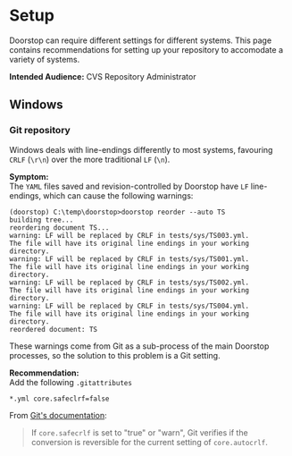 # Setup

Doorstop can require different settings for different systems.
This page contains recommendations for setting up your repository to
accomodate a variety of systems.

**Intended Audience:** CVS Repository Administrator

## Windows

### Git repository

Windows deals with line-endings differently to most systems, favouring `CRLF` (`\r\n`) over the more traditional `LF` (`\n`).

**Symptom:**\
The `YAML` files saved and revision-controlled by Doorstop have `LF`
line-endings, which can cause the following warnings:

```
(doorstop) C:\temp\doorstop>doorstop reorder --auto TS
building tree...
reordering document TS...
warning: LF will be replaced by CRLF in tests/sys/TS003.yml.
The file will have its original line endings in your working directory.
warning: LF will be replaced by CRLF in tests/sys/TS001.yml.
The file will have its original line endings in your working directory.
warning: LF will be replaced by CRLF in tests/sys/TS002.yml.
The file will have its original line endings in your working directory.
warning: LF will be replaced by CRLF in tests/sys/TS004.yml.
The file will have its original line endings in your working directory.
reordered document: TS
```

These warnings come from Git as a sub-process of the main Doorstop processes,
so the solution to this problem is a Git setting.

**Recommendation:**\
Add the following `.gitattributes`

```
*.yml core.safeclrf=false
```

From [Git's documentation](https://git-scm.com/docs/gitattributes):

> If `core.safecrlf` is set to "true" or "warn", Git verifies if the conversion is reversible for the current setting of `core.autocrlf`.
